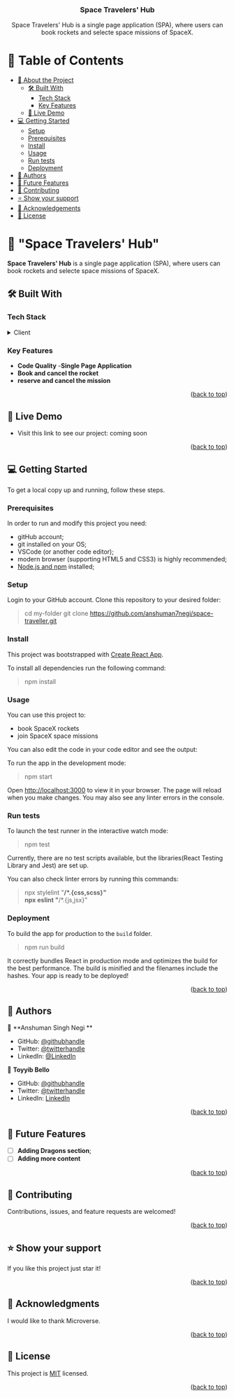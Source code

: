<h3 align="center"><b>Space Travelers' Hub</b></h3>

<p align="center">Space Travelers' Hub is a single page application (SPA), where users can book rockets and  selecte space missions of SpaceX.</p>

<a name="readme-top"></a> 

# 📗 Table of Contents

- [📖 About the Project](#about-project)
  - [🛠 Built With](#built-with)
    - [Tech Stack](#tech-stack)
    - [Key Features](#key-features)
  - [🚀 Live Demo](#live-demo)
- [💻 Getting Started](#getting-started)
  - [Setup](#setup)
  - [Prerequisites](#prerequisites)
  - [Install](#install)
  - [Usage](#usage)
  - [Run tests](#run-tests)
  - [Deployment](#triangular_flag_on_post-deployment)
- [👥 Authors](#authors)
- [🔭 Future Features](#future-features)
- [🤝 Contributing](#contributing)
- [⭐️ Show your support](#support)
- [🙏 Acknowledgements](#acknowledgements)
- [📝 License](#license)


# 📖 "Space Travelers' Hub" <a name="about-project"></a>

**Space Travelers' Hub** is a single page application (SPA), where users can book rockets and  selecte space missions of SpaceX.

## 🛠 Built With <a name="built-with"></a>

### Tech Stack <a name="tech-stack"></a>

<details>
  <summary>Client</summary>
  <ul>
    <li><a href="https://developer.mozilla.org/ru/docs/Web/CSS">CSS</a></li>
    <li><a href="https://developer.mozilla.org/ru/docs/Web/JavaScript">JavaScript</a></li>
    <li><a href="https://react.dev/">React</a></li>
    <li><a href="https://redux-toolkit.js.org/">Redux Toolkit</a></li>
  </ul>
  <summary>Server</summary>
  <ul>
    <li><a href="https://render.com/">Render.com</a></li>
  </ul>
</details>


### Key Features <a name="key-features"></a>

- **Code Quality**
-**Single Page Application**
- **Book and cancel the rocket**
- **reserve  and cancel the mission**

<p align="right">(<a href="#readme-top">back to top</a>)</p>


## 🚀 Live Demo <a name="live-demo"></a>

- Visit this link to see our project: coming soon 

<p align="right">(<a href="#readme-top">back to top</a>)</p>


## 💻 Getting Started <a name="getting-started"></a>

To get a local copy up and running, follow these steps.

### Prerequisites

In order to run and modify this project you need:

- gitHub account;
- git installed on your OS;
- VSCode (or another code editor);
- modern browser (supporting HTML5 and CSS3) is highly recommended;
- [Node.js and npm](https://nodejs.org/) installed;

### Setup

Login to your GitHub account. Clone this repository to your desired folder:

> cd my-folder
> git clone https://github.com/anshuman7negi/space-traveller.git

### Install

This project was bootstrapped with [Create React App](https://github.com/facebook/create-react-app).

To install all dependencies run the following command:
> npm install

### Usage

You can use this project to:

- book SpaceX rockets
- join SpaceX space missions

You can also edit the code in your code editor and see the output:

To run the app in the development mode:
> npm start

Open [http://localhost:3000](http://localhost:3000) to view it in your browser.
The page will reload when you make changes.
You may also see any linter errors in the console.

### Run tests

To launch the test runner in the interactive watch mode:
> npm test

Currently, there are no test scripts available, but the libraries(React Testing Library and Jest) are set up.

You can also check linter errors by running this commands:
> npx stylelint "**/*.{css,scss}"<br />
> npx eslint "**/*.{js,jsx}"

### Deployment

To build the app for production to the `build` folder.
> npm run build

It correctly bundles React in production mode and optimizes the build for the best performance.
The build is minified and the filenames include the hashes.
Your app is ready to be deployed!

<p align="right">(<a href="#readme-top">back to top</a>)</p>


## 👥 Authors <a name="authors"></a>

👤 **Anshuman Singh Negi **

- GitHub: [@githubhandle](https://github.com/anshuman7negi)
- Twitter: [@twitterhandle](https://twitter.com/AnshumanNegi108)
- LinkedIn: [@LinkedIn](https://www.linkedin.com/in/anshuman-singh-negi-33779a224/)

👤 **Toyyib Bello**

- GitHub: [@githubhandle](https://github.com/simpleshaikh1)
- Twitter: [@twitterhandle](https://twitter.com/simpleshaikh)
- LinkedIn: [LinkedIn](https://www.linkedin.com/in/toyyib-abayomi-0822b91a6/)

<p align="right">(<a href="#readme-top">back to top</a>)</p>


## 🔭 Future Features <a name="future-features"></a>

- [ ] **Adding Dragons section**;
- [ ]  **Adding more content**

<p align="right">(<a href="#readme-top">back to top</a>)</p>


## 🤝 Contributing <a name="contributing"></a>

Contributions, issues, and feature requests are welcomed!

<p align="right">(<a href="#readme-top">back to top</a>)</p>


## ⭐️ Show your support <a name="support"></a>

If you like this project just star it!

<p align="right">(<a href="#readme-top">back to top</a>)</p>


## 🙏 Acknowledgments <a name="acknowledgements"></a>

I would like to thank Microverse.

<p align="right">(<a href="#readme-top">back to top</a>)</p>

## 📝 License <a name="license"></a>

This project is [MIT](./MIT.md) licensed.

<p align="right">(<a href="#readme-top">back to top</a>)</p>